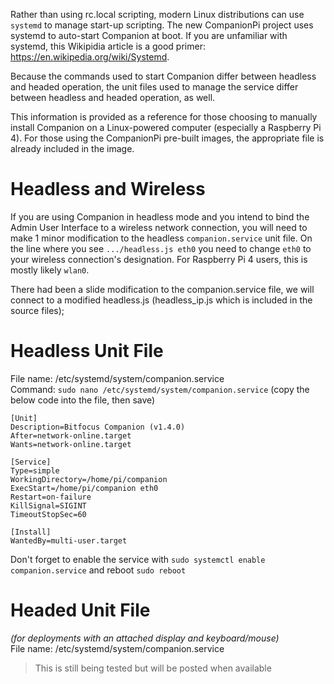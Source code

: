Rather than using rc.local scripting, modern Linux distributions can use `systemd` to manage start-up scripting. The new CompanionPi project uses systemd to auto-start Companion at boot. If you are unfamiliar with systemd, this Wikipidia article is a good primer: https://en.wikipedia.org/wiki/Systemd.

Because the commands used to start Companion differ between headless and headed operation, the unit files used to manage the service differ between headless and headed operation, as well.

This information is provided as a reference for those choosing to manually install Companion on a Linux-powered computer (especially a Raspberry Pi 4). For those using the CompanionPi pre-built images, the appropriate file is already included in the image.

# Headless and Wireless
If you are using Companion in headless mode and you intend to bind the Admin User Interface to a wireless network connection, you will need to make 1 minor modification to the headless `companion.service` unit file. On the line where you see `.../headless.js eth0` you need to change `eth0` to your wireless connection's designation. For Raspberry Pi 4 users, this is mostly likely `wlan0`.

There had been a slide modification to the companion.service file, we will connect to a modified headless.js (headless_ip.js which is included in the source files);

# Headless Unit File
File name: /etc/systemd/system/companion.service  
Command: `sudo nano /etc/systemd/system/companion.service` (copy the below code into the file, then save)
```
[Unit]
Description=Bitfocus Companion (v1.4.0)
After=network-online.target
Wants=network-online.target

[Service]
Type=simple
WorkingDirectory=/home/pi/companion
ExecStart=/home/pi/companion eth0
Restart=on-failure
KillSignal=SIGINT
TimeoutStopSec=60

[Install]
WantedBy=multi-user.target
```
Don't forget to enable the service with `sudo systemctl enable companion.service` and reboot `sudo reboot`

# Headed Unit File
_(for deployments with an attached display and keyboard/mouse)_  
File name: /etc/systemd/system/companion.service  
> This is still being tested but will be posted when available